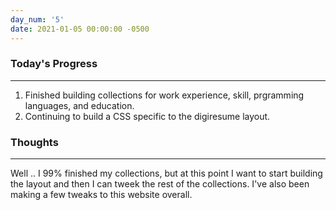```yaml
---
day_num: '5'
date: 2021-01-05 00:00:00 -0500
---
```


### Today's Progress

--------------------

1. Finished building collections for work experience, skill, prgramming languages, and education.
2. Continuing to build a CSS specific to the digiresume layout.

### Thoughts

-------------------

Well .. I 99% finished my collections, but at this point I want to start building the layout and then I can tweek the rest of the collections. I've also been making a few tweaks to this website overall.
